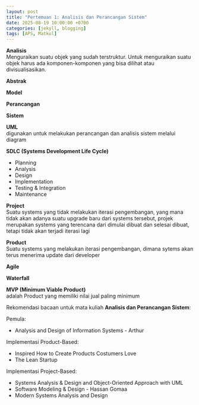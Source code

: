 ```yaml
---
layout: post
title: "Pertemuan 1: Analisis dan Perancangan Sistem"
date: 2025-08-19 10:00:00 +0700
categories: [jekyll, blogging]
tags: [APS, Matkul]
---
```

<b>Analisis </b>
<br>
Menguraikan suatu objek yang sudah terstruktur. Untuk menguraikan suatu objek harus ada komponen-komponen yang bisa dilihat atau divisualisasikan.

<b>Abstrak</b>


<b>Model</b>


<b>Perancangan</b>


<b>Sistem </b>


<b>UML </b>
<br>
digunakan untuk melakukan perancangan dan analisis sistem melalui diagram

<b>SDLC (Systems Development Life Cycle)</b>
- Planning
- Analysis
- Design
- Implementation
- Testing & Integration
- Maintenance


<b>Project </b>
<br>
Suatu systems yang tidak melakukan iterasi pengembangan, yang mana tidak akan adanya suatu upgrade baru dari systems tersebut, projek merupakan systems yang terencana dari dimulai dibuat dan selesai dibuat, tetapi tidak akan terjadi iterasi lagi

<b>Product </b>
<br>
Suatu systems yang melakukan iterasi pengembangan, dimana sytems akan terus menerima update dari developer

<b>Agile </b>

<b>Waterfall</b>


<b>MVP (Minimum Viable Product)</b><br>
adalah Product yang memiliki nilai jual paling minimum

Rekomendasi bacaan untuk mata kuliah <b>Analisis dan Perancangan Sistem</b>:

Pemula:
- Analysis and Design of Information Systems - Arthur

Implementasi Product-Based:
- Inspired How to Create Products Costumers Love
- The Lean Startup

Implementasi Project-Based:
- Systems Analysis & Design and Object-Oriented Approach with UML
- Software Modeling & Design - Hassan Gomaa
- Modern Systems Analysis and Design


